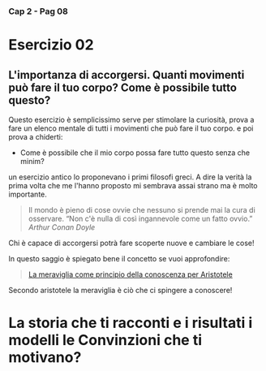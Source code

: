 ###  Cap 2 - Pag 08
# Esercizio 02 

## L'importanza di accorgersi. Quanti movimenti può fare il tuo corpo? Come è possibile tutto questo? 


Questo esercizio è semplicissimo serve per stimolare la curiosità, prova a fare un elenco mentale di tutti i movimenti che può fare il tuo corpo.
e poi prova a chiderti:
- Come è possibile che il mio corpo possa fare tutto questo senza che minim? 

un esercizio antico lo proponevano i primi filosofi greci. 
A dire la verità la prima volta che me l'hanno proposto mi sembrava assai strano ma è molto importante.

> Il  mondo è pieno di cose ovvie che nessuno si prende mai la cura di osservare.
> “Non c'è nulla di così ingannevole come un fatto ovvio.”
*Arthur Conan Doyle* 

Chi è capace di accorgersi potrà fare scoperte nuove e cambiare le cose!  


In questo saggio è spiegato bene il concetto se vuoi approfondire:

> [La meraviglia come principio della conoscenza per Aristotele](http://www.gallito.eu/la-meraviglia-come-principio-della-conoscenza-per-aristotele/)



Secondo aristotele la meraviglia è ciò che ci spingere a conoscere! 




# La storia che ti racconti e i risultati i modelli le Convinzioni che ti motivano?

<!--stackedit_data:
eyJoaXN0b3J5IjpbMzczNDIzMjg0LC0xNzc3MzU1Mzg1LDEyMz
U3NjU0MjVdfQ==
-->